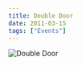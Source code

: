 ```yaml
---
title: Double Door
date: 2011-03-15
tags: ["Events"]
---
```


![Double Door](/rm_ation/images/2011-03-15.jpg)
